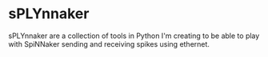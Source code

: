 # sPLYnnaker
sPLYnnaker are a collection of tools in Python I'm creating to be able to play with SpiNNaker sending and receiving spikes using ethernet.
